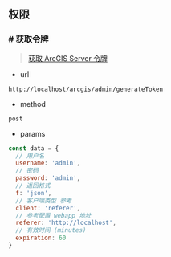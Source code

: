 ## 权限
### # 获取令牌
> [获取 ArcGIS Server 令牌](https://enterprise.arcgis.com/zh-cn/server/latest/administer/windows/acquiring-arcgis-tokens.htm)
- url
```
http://localhost/arcgis/admin/generateToken
```
- method
```
post
```
- params
```js
const data = {
  // 用户名
  username: 'admin',
  // 密码
  password: 'admin',  
  // 返回格式
  f: 'json',
  // 客户端类型 参考
  client: 'referer',
  // 参考配置 webapp 地址
  referer: 'http://localhost',
  // 有效时间 (minutes)
  expiration: 60
}
```
